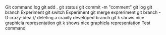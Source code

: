 Git command log
git add .
git status
git commit -m "comment"
git log
git branch Experiment
git switch Experiment
git merge expreriment
git branch -D crazy-idea // deleting a craxily developed branch
git k shows nice graphicla representation
git k shows nice graphicla representation
Test command
